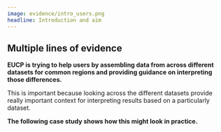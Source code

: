 ```yaml
---
image: evidence/intro_users.png
headline: Introduction and aim
---
```


## Multiple lines of evidence​

**EUCP is trying to help users by assembling data from across different datasets for common regions and providing guidance on interpreting those differences.**

This is important because looking across the different datasets provide really important context for interpreting results based on a particularly dataset.​

**The following case study shows how this might look in practice.**
